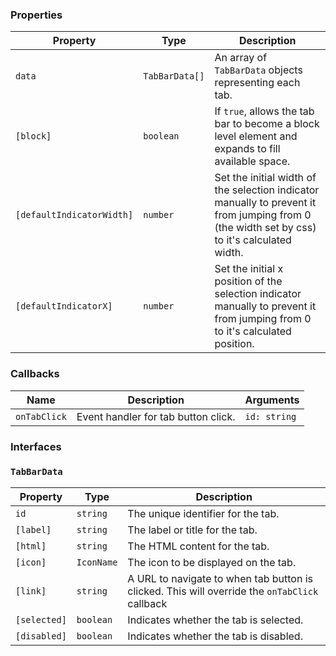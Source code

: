 ### Properties

| Property                  | Type           | Description                                                                                                                                  |
| ------------------------- | -------------- | -------------------------------------------------------------------------------------------------------------------------------------------- |
| `data`                    | `TabBarData[]` | An array of `TabBarData` objects representing each tab.                                                                                      |
| `[block]`                 | `boolean`      | If `true`, allows the tab bar to become a block level element and expands to fill available space.                                           |
| `[defaultIndicatorWidth]` | `number`       | Set the initial width of the selection indicator manually to prevent it from jumping from 0 (the width set by css) to it's calculated width. |
| `[defaultIndicatorX]`     | `number`       | Set the initial x position of the selection indicator manually to prevent it from jumping from 0 to it's calculated position.                |

### Callbacks

| Name         | Description                         | Arguments    |
| ------------ | ----------------------------------- | ------------ |
| `onTabClick` | Event handler for tab button click. | `id: string` |

### Interfaces

### `TabBarData`

| Property     | Type       | Description                                                                                   |
| ------------ | ---------- | --------------------------------------------------------------------------------------------- |
| `id`         | `string`   | The unique identifier for the tab.                                                            |
| `[label]`    | `string`   | The label or title for the tab.                                                               |
| `[html]`     | `string`   | The HTML content for the tab.                                                                 |
| `[icon]`     | `IconName` | The icon to be displayed on the tab.                                                          |
| `[link]`     | `string`   | A URL to navigate to when tab button is clicked. This will override the `onTabClick` callback |
| `[selected]` | `boolean`  | Indicates whether the tab is selected.                                                        |
| `[disabled]` | `boolean`  | Indicates whether the tab is disabled.                                                        |
